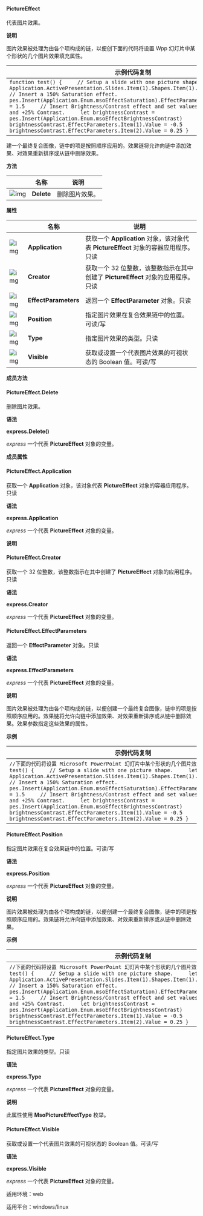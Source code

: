 #### **PictureEffect**



代表图片效果。

**说明**

图片效果被处理为由各个项构成的链，以便创下面的代码将设置 Wpp 幻灯片中某个形状的几个图片效果填充属性。

| 示例代码复制                                                 |
| ------------------------------------------------------------ |
| `function test() {     // Setup a slide with one picture shape.     let pes = Application.ActivePresentation.Slides.Item(1).Shapes.Item(1).Fill.PictureEffects     // Insert a 150% Saturation effect.     pes.Insert(Application.Enum.msoEffectSaturation).EffectParameters.Item(1).Value = 1.5     // Insert Brightness/Contrast effect and set values to -50% Brightness and +25% Contrast.     let brightnessContrast = pes.Insert(Application.Enum.msoEffectBrightnessContrast)     brightnessContrast.EffectParameters.Item(1).Value = -0.5     brightnessContrast.EffectParameters.Item(2).Value = 0.25 }` |

建一个最终复合图像，链中的项是按照顺序应用的。效果链将允许向链中添加效果、对效果重新排序或从链中删除效果。

**方法**

|                                                              | 名称       | 说明           |
| ------------------------------------------------------------ | ---------- | -------------- |
| ![img](https://qn.cache.wpscdn.cn/encs/doc/office_v19/gif/methods.gif) | **Delete** | 删除图片效果。 |

**属性**

|                                                              | 名称                 | 说明                                                         |
| ------------------------------------------------------------ | -------------------- | ------------------------------------------------------------ |
| ![img](https://qn.cache.wpscdn.cn/encs/doc/office_v19/gif/properties.gif) | **Application**      | 获取一个 **Application** 对象，该对象代表 **PictureEffect** 对象的容器应用程序。只读 |
| ![img](https://qn.cache.wpscdn.cn/encs/doc/office_v19/gif/properties.gif) | **Creator**          | 获取一个 32 位整数，该整数指示在其中创建了 **PictureEffect** 对象的应用程序。只读 |
| ![img](https://qn.cache.wpscdn.cn/encs/doc/office_v19/gif/properties.gif) | **EffectParameters** | 返回一个 **EffectParameter** 对象。只读                      |
| ![img](https://qn.cache.wpscdn.cn/encs/doc/office_v19/gif/properties.gif) | **Position**         | 指定图片效果在复合效果链中的位置。可读/写                    |
| ![img](https://qn.cache.wpscdn.cn/encs/doc/office_v19/gif/properties.gif) | **Type**             | 指定图片效果的类型。只读                                     |
| ![img](https://qn.cache.wpscdn.cn/encs/doc/office_v19/gif/properties.gif) | **Visible**          | 获取或设置一个代表图片效果的可视状态的 Boolean 值。可读/写   |

**成员方法**

#### **PictureEffect.Delete**

删除图片效果。

**语法**

**express.Delete()**

*express*   一个代表 **PictureEffect** 对象的变量。

**成员属性**

#### **PictureEffect.Application**

获取一个 **Application** 对象，该对象代表 **PictureEffect** 对象的容器应用程序。只读

**语法**

**express.Application**

*express*   一个代表 **PictureEffect** 对象的变量。

**说明**

#### **PictureEffect.Creator**

获取一个 32 位整数，该整数指示在其中创建了 **PictureEffect** 对象的应用程序。只读

**语法**

**express.Creator**

*express*   一个代表 **PictureEffect** 对象的变量。

#### **PictureEffect.EffectParameters**

返回一个 **EffectParameter** 对象。只读

**语法**

**express.EffectParameters**

*express*   一个代表 **PictureEffect** 对象的变量。

**说明**

图片效果被处理为由各个项构成的链，以便创建一个最终复合图像，链中的项是按照顺序应用的。效果链将允许向链中添加效果、对效果重新排序或从链中删除效果。效果参数指定这些效果的属性。

**示例**

| 示例代码复制                                                 |
| ------------------------------------------------------------ |
| `//下面的代码将设置 Microsoft PowerPoint 幻灯片中某个形状的几个图片效果填充属性。 function test() {     // Setup a slide with one picture shape.     let pes = Application.ActivePresentation.Slides.Item(1).Shapes.Item(1).Fill.PictureEffects     // Insert a 150% Saturation effect.     pes.Insert(Application.Enum.msoEffectSaturation).EffectParameters.Item(1).Value = 1.5     // Insert Brightness/Contrast effect and set values to -50% Brightness and +25% Contrast.     let brightnessContrast = pes.Insert(Application.Enum.msoEffectBrightnessContrast)     brightnessContrast.EffectParameters.Item(1).Value = -0.5     brightnessContrast.EffectParameters.Item(2).Value = 0.25 }` |

#### **PictureEffect.Position**

指定图片效果在复合效果链中的位置。可读/写

**语法**

**express.Position**

*express*   一个代表 **PictureEffect** 对象的变量。

**说明**

图片效果被处理为由各个项构成的链，以便创建一个最终复合图像，链中的项是按照顺序应用的。效果链将允许向链中添加效果、对效果重新排序或从链中删除效果。

**示例**

| 示例代码复制                                                 |
| ------------------------------------------------------------ |
| `//下面的代码将设置 Microsoft PowerPoint 幻灯片中某个形状的几个图片效果填充属性。 function test() {     // Setup a slide with one picture shape.     let pes = Application.ActivePresentation.Slides.Item(1).Shapes.Item(1).Fill.PictureEffects     // Insert a 150% Saturation effect.     pes.Insert(Application.Enum.msoEffectSaturation).EffectParameters.Item(1).Value = 1.5     // Insert Brightness/Contrast effect and set values to -50% Brightness and +25% Contrast.     let brightnessContrast = pes.Insert(Application.Enum.msoEffectBrightnessContrast)     brightnessContrast.EffectParameters.Item(1).Value = -0.5    brightnessContrast.EffectParameters.Item(2).Value = 0.25 }` |

#### **PictureEffect.Type**

指定图片效果的类型。只读

**语法**

**express.Type**

*express*   一个代表 **PictureEffect** 对象的变量。

**说明**

此属性使用 **MsoPictureEffectType** 枚举。

#### **PictureEffect.Visible**

获取或设置一个代表图片效果的可视状态的 Boolean 值。可读/写

**语法**

**express.Visible**

*express*   一个代表 **PictureEffect** 对象的变量。

适用环境：web

适用平台：windows/linux